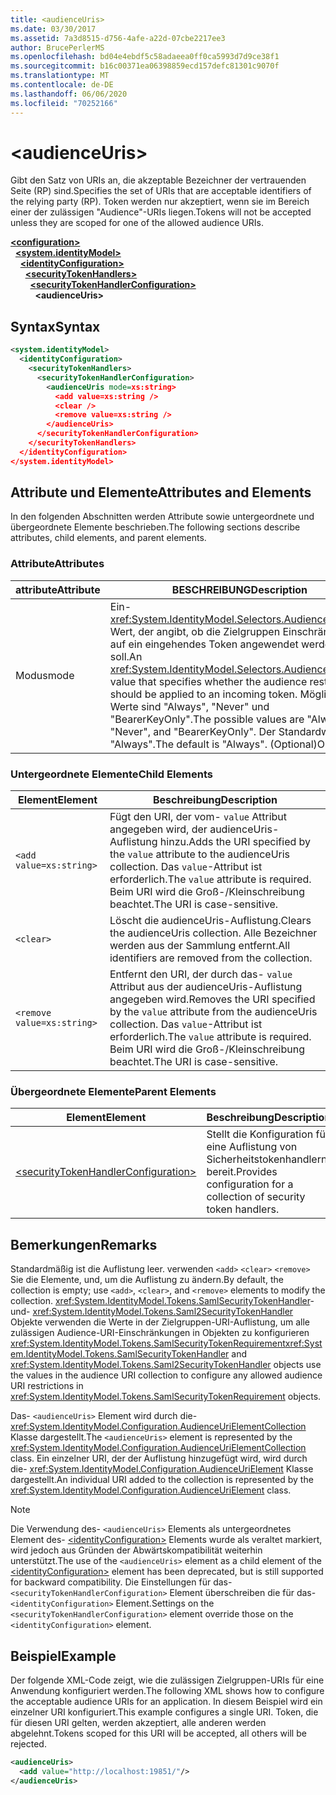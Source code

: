 ```yaml
---
title: <audienceUris>
ms.date: 03/30/2017
ms.assetid: 7a3d8515-d756-4afe-a22d-07cbe2217ee3
author: BrucePerlerMS
ms.openlocfilehash: bd04e4ebdf5c58adaeea0ff0ca5993d7d9ce38f1
ms.sourcegitcommit: b16c00371ea06398859ecd157defc81301c9070f
ms.translationtype: MT
ms.contentlocale: de-DE
ms.lasthandoff: 06/06/2020
ms.locfileid: "70252166"
---
```

# \<audienceUris>
<span data-ttu-id="6a10f-101">Gibt den Satz von URIs an, die akzeptable Bezeichner der vertrauenden Seite (RP) sind.</span><span class="sxs-lookup"><span data-stu-id="6a10f-101">Specifies the set of URIs that are acceptable identifiers of the relying party (RP).</span></span> <span data-ttu-id="6a10f-102">Token werden nur akzeptiert, wenn sie im Bereich einer der zulässigen "Audience"-URIs liegen.</span><span class="sxs-lookup"><span data-stu-id="6a10f-102">Tokens will not be accepted unless they are scoped for one of the allowed audience URIs.</span></span>  
  
[**\<configuration>**](../configuration-element.md)\
&nbsp;&nbsp;[**\<system.identityModel>**](system-identitymodel.md)\
&nbsp;&nbsp;&nbsp;&nbsp;[**\<identityConfiguration>**](identityconfiguration.md)\
&nbsp;&nbsp;&nbsp;&nbsp;&nbsp;&nbsp;[**\<securityTokenHandlers>**](securitytokenhandlers.md)\
&nbsp;&nbsp;&nbsp;&nbsp;&nbsp;&nbsp;&nbsp;&nbsp;[**\<securityTokenHandlerConfiguration>**](securitytokenhandlerconfiguration.md)\
&nbsp;&nbsp;&nbsp;&nbsp;&nbsp;&nbsp;&nbsp;&nbsp;&nbsp;&nbsp;**\<audienceUris>**  
  
## <a name="syntax"></a><span data-ttu-id="6a10f-103">Syntax</span><span class="sxs-lookup"><span data-stu-id="6a10f-103">Syntax</span></span>  
  
```xml  
<system.identityModel>  
  <identityConfiguration>  
    <securityTokenHandlers>  
      <securityTokenHandlerConfiguration>  
        <audienceUris mode=xs:string>  
          <add value=xs:string />  
          <clear />  
          <remove value=xs:string />  
        </audienceUris>  
      </securityTokenHandlerConfiguration>  
    </securityTokenHandlers>  
  </identityConfiguration>  
</system.identityModel>  
```  
  
## <a name="attributes-and-elements"></a><span data-ttu-id="6a10f-104">Attribute und Elemente</span><span class="sxs-lookup"><span data-stu-id="6a10f-104">Attributes and Elements</span></span>  
 <span data-ttu-id="6a10f-105">In den folgenden Abschnitten werden Attribute sowie untergeordnete und übergeordnete Elemente beschrieben.</span><span class="sxs-lookup"><span data-stu-id="6a10f-105">The following sections describe attributes, child elements, and parent elements.</span></span>  
  
### <a name="attributes"></a><span data-ttu-id="6a10f-106">Attribute</span><span class="sxs-lookup"><span data-stu-id="6a10f-106">Attributes</span></span>  
  
|<span data-ttu-id="6a10f-107">attribute</span><span class="sxs-lookup"><span data-stu-id="6a10f-107">Attribute</span></span>|<span data-ttu-id="6a10f-108">BESCHREIBUNG</span><span class="sxs-lookup"><span data-stu-id="6a10f-108">Description</span></span>|  
|---------------|-----------------|  
|<span data-ttu-id="6a10f-109">Modus</span><span class="sxs-lookup"><span data-stu-id="6a10f-109">mode</span></span>|<span data-ttu-id="6a10f-110">Ein- <xref:System.IdentityModel.Selectors.AudienceUriMode> Wert, der angibt, ob die Zielgruppen Einschränkung auf ein eingehendes Token angewendet werden soll.</span><span class="sxs-lookup"><span data-stu-id="6a10f-110">An <xref:System.IdentityModel.Selectors.AudienceUriMode> value that specifies whether the audience restriction should be applied to an incoming token.</span></span> <span data-ttu-id="6a10f-111">Mögliche Werte sind "Always", "Never" und "BearerKeyOnly".</span><span class="sxs-lookup"><span data-stu-id="6a10f-111">The possible values are "Always", "Never", and "BearerKeyOnly".</span></span> <span data-ttu-id="6a10f-112">Der Standardwert ist "Always".</span><span class="sxs-lookup"><span data-stu-id="6a10f-112">The default is "Always".</span></span> <span data-ttu-id="6a10f-113">(Optional)</span><span class="sxs-lookup"><span data-stu-id="6a10f-113">Optional.</span></span>|  
  
### <a name="child-elements"></a><span data-ttu-id="6a10f-114">Untergeordnete Elemente</span><span class="sxs-lookup"><span data-stu-id="6a10f-114">Child Elements</span></span>  
  
|<span data-ttu-id="6a10f-115">Element</span><span class="sxs-lookup"><span data-stu-id="6a10f-115">Element</span></span>|<span data-ttu-id="6a10f-116">Beschreibung</span><span class="sxs-lookup"><span data-stu-id="6a10f-116">Description</span></span>|  
|-------------|-----------------|  
|`<add value=xs:string>`|<span data-ttu-id="6a10f-117">Fügt den URI, der vom- `value` Attribut angegeben wird, der audienceUris-Auflistung hinzu.</span><span class="sxs-lookup"><span data-stu-id="6a10f-117">Adds the URI specified by the `value` attribute to the audienceUris collection.</span></span> <span data-ttu-id="6a10f-118">Das `value`-Attribut ist erforderlich.</span><span class="sxs-lookup"><span data-stu-id="6a10f-118">The `value` attribute is required.</span></span> <span data-ttu-id="6a10f-119">Beim URI wird die Groß-/Kleinschreibung beachtet.</span><span class="sxs-lookup"><span data-stu-id="6a10f-119">The URI is case-sensitive.</span></span>|  
|`<clear>`|<span data-ttu-id="6a10f-120">Löscht die audienceUris-Auflistung.</span><span class="sxs-lookup"><span data-stu-id="6a10f-120">Clears the audienceUris collection.</span></span> <span data-ttu-id="6a10f-121">Alle Bezeichner werden aus der Sammlung entfernt.</span><span class="sxs-lookup"><span data-stu-id="6a10f-121">All identifiers are removed from the collection.</span></span>|  
|`<remove value=xs:string>`|<span data-ttu-id="6a10f-122">Entfernt den URI, der durch das- `value` Attribut aus der audienceUris-Auflistung angegeben wird.</span><span class="sxs-lookup"><span data-stu-id="6a10f-122">Removes the URI specified by the `value` attribute from the audienceUris collection.</span></span> <span data-ttu-id="6a10f-123">Das `value`-Attribut ist erforderlich.</span><span class="sxs-lookup"><span data-stu-id="6a10f-123">The `value` attribute is required.</span></span> <span data-ttu-id="6a10f-124">Beim URI wird die Groß-/Kleinschreibung beachtet.</span><span class="sxs-lookup"><span data-stu-id="6a10f-124">The URI is case-sensitive.</span></span>|  
  
### <a name="parent-elements"></a><span data-ttu-id="6a10f-125">Übergeordnete Elemente</span><span class="sxs-lookup"><span data-stu-id="6a10f-125">Parent Elements</span></span>  
  
|<span data-ttu-id="6a10f-126">Element</span><span class="sxs-lookup"><span data-stu-id="6a10f-126">Element</span></span>|<span data-ttu-id="6a10f-127">Beschreibung</span><span class="sxs-lookup"><span data-stu-id="6a10f-127">Description</span></span>|  
|-------------|-----------------|  
|[\<securityTokenHandlerConfiguration>](securitytokenhandlerconfiguration.md)|<span data-ttu-id="6a10f-128">Stellt die Konfiguration für eine Auflistung von Sicherheitstokenhandlern bereit.</span><span class="sxs-lookup"><span data-stu-id="6a10f-128">Provides configuration for a collection of security token handlers.</span></span>|  
  
## <a name="remarks"></a><span data-ttu-id="6a10f-129">Bemerkungen</span><span class="sxs-lookup"><span data-stu-id="6a10f-129">Remarks</span></span>  
 <span data-ttu-id="6a10f-130">Standardmäßig ist die Auflistung leer. verwenden `<add>` `<clear>` `<remove>` Sie die Elemente, und, um die Auflistung zu ändern.</span><span class="sxs-lookup"><span data-stu-id="6a10f-130">By default, the collection is empty; use `<add>`, `<clear>`, and `<remove>` elements to modify the collection.</span></span> <span data-ttu-id="6a10f-131"><xref:System.IdentityModel.Tokens.SamlSecurityTokenHandler>-und- <xref:System.IdentityModel.Tokens.Saml2SecurityTokenHandler> Objekte verwenden die Werte in der Zielgruppen-URI-Auflistung, um alle zulässigen Audience-URI-Einschränkungen in Objekten zu konfigurieren <xref:System.IdentityModel.Tokens.SamlSecurityTokenRequirement></span><span class="sxs-lookup"><span data-stu-id="6a10f-131"><xref:System.IdentityModel.Tokens.SamlSecurityTokenHandler> and <xref:System.IdentityModel.Tokens.Saml2SecurityTokenHandler> objects use the values in the audience URI collection to configure any allowed audience URI restrictions in <xref:System.IdentityModel.Tokens.SamlSecurityTokenRequirement> objects.</span></span>  
  
 <span data-ttu-id="6a10f-132">Das- `<audienceUris>` Element wird durch die- <xref:System.IdentityModel.Configuration.AudienceUriElementCollection> Klasse dargestellt.</span><span class="sxs-lookup"><span data-stu-id="6a10f-132">The `<audienceUris>` element is represented by the <xref:System.IdentityModel.Configuration.AudienceUriElementCollection> class.</span></span> <span data-ttu-id="6a10f-133">Ein einzelner URI, der der Auflistung hinzugefügt wird, wird durch die- <xref:System.IdentityModel.Configuration.AudienceUriElement> Klasse dargestellt.</span><span class="sxs-lookup"><span data-stu-id="6a10f-133">An individual URI added to the collection is represented by the <xref:System.IdentityModel.Configuration.AudienceUriElement> class.</span></span>  
  
> [!NOTE]
> <span data-ttu-id="6a10f-134">Die Verwendung des- `<audienceUris>` Elements als untergeordnetes Element des- [\<identityConfiguration>](identityconfiguration.md) Elements wurde als veraltet markiert, wird jedoch aus Gründen der Abwärtskompatibilität weiterhin unterstützt.</span><span class="sxs-lookup"><span data-stu-id="6a10f-134">The use of the `<audienceUris>` element as a child element of the [\<identityConfiguration>](identityconfiguration.md) element has been deprecated, but is still supported for backward compatibility.</span></span> <span data-ttu-id="6a10f-135">Die Einstellungen für das- `<securityTokenHandlerConfiguration>` Element überschreiben die für das- `<identityConfiguration>` Element.</span><span class="sxs-lookup"><span data-stu-id="6a10f-135">Settings on the `<securityTokenHandlerConfiguration>` element override those on the `<identityConfiguration>` element.</span></span>  
  
## <a name="example"></a><span data-ttu-id="6a10f-136">Beispiel</span><span class="sxs-lookup"><span data-stu-id="6a10f-136">Example</span></span>  
 <span data-ttu-id="6a10f-137">Der folgende XML-Code zeigt, wie die zulässigen Zielgruppen-URIs für eine Anwendung konfiguriert werden.</span><span class="sxs-lookup"><span data-stu-id="6a10f-137">The following XML shows how to configure the acceptable audience URIs for an application.</span></span> <span data-ttu-id="6a10f-138">In diesem Beispiel wird ein einzelner URI konfiguriert.</span><span class="sxs-lookup"><span data-stu-id="6a10f-138">This example configures a single URI.</span></span> <span data-ttu-id="6a10f-139">Token, die für diesen URI gelten, werden akzeptiert, alle anderen werden abgelehnt.</span><span class="sxs-lookup"><span data-stu-id="6a10f-139">Tokens scoped for this URI will be accepted, all others will be rejected.</span></span>  
  
```xml  
<audienceUris>  
  <add value="http://localhost:19851/"/>  
</audienceUris>  
```
